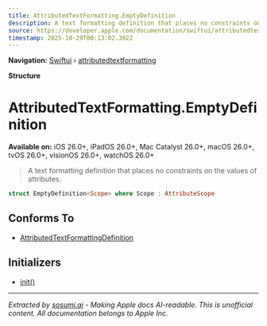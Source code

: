 ```yaml
---
title: AttributedTextFormatting.EmptyDefinition
description: A text formatting definition that places no constraints on the values of attributes.
source: https://developer.apple.com/documentation/swiftui/attributedtextformatting/emptydefinition
timestamp: 2025-10-29T00:13:02.392Z
---
```


**Navigation:** [Swiftui](/documentation/swiftui) › [attributedtextformatting](/documentation/swiftui/attributedtextformatting)

**Structure**

# AttributedTextFormatting.EmptyDefinition

**Available on:** iOS 26.0+, iPadOS 26.0+, Mac Catalyst 26.0+, macOS 26.0+, tvOS 26.0+, visionOS 26.0+, watchOS 26.0+

> A text formatting definition that places no constraints on the values of attributes.

```swift
struct EmptyDefinition<Scope> where Scope : AttributeScope
```

## Conforms To

- [AttributedTextFormattingDefinition](/documentation/swiftui/attributedtextformattingdefinition)

## Initializers

- [init()](/documentation/swiftui/attributedtextformatting/emptydefinition/init())

---

*Extracted by [sosumi.ai](https://sosumi.ai) - Making Apple docs AI-readable.*
*This is unofficial content. All documentation belongs to Apple Inc.*
